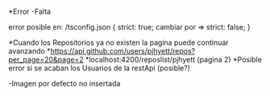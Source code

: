 *Error
-Falta

error posible en:
/tsconfig.json {
	strict: true;  	cambiar por =>	strict: false;
}

*Cuando los Repositorios ya no existen la pagina puede continuar avanzando 	*https://api.github.com/users/pjhyett/repos?per_page=20&page=2
	*localhost:4200/reposlist/pjhyett (pagina 2)
*Posible error si se acaban los Usuarios de la restApi (posible?)

-Imagen por defecto no insertada
